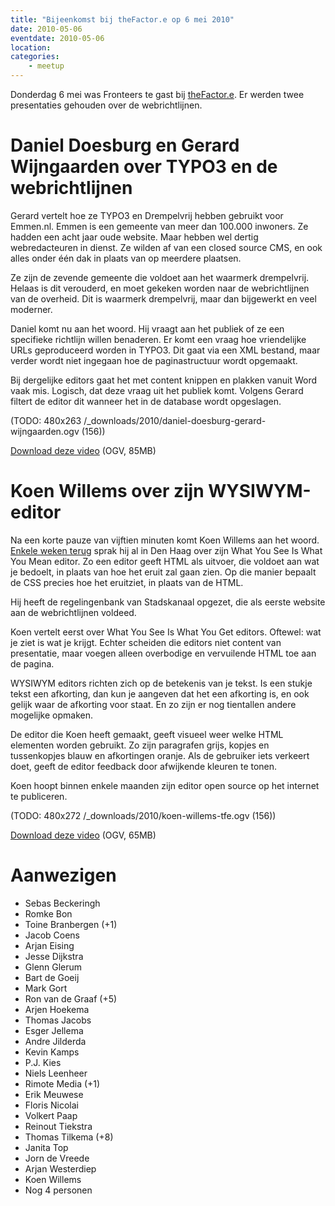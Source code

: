 ```yaml
---
title: "Bijeenkomst bij theFactor.e op 6 mei 2010"
date: 2010-05-06
eventdate: 2010-05-06
location: 
categories: 
    - meetup
---
```

Donderdag 6 mei was Fronteers te gast bij [theFactor.e](http://www.tfe.nl). Er werden twee presentaties gehouden over de webrichtlijnen.

# Daniel Doesburg en Gerard Wijngaarden over TYPO3 en de webrichtlijnen

Gerard vertelt hoe ze TYPO3 en Drempelvrij hebben gebruikt voor Emmen.nl. Emmen is een gemeente van meer dan 100.000 inwoners. Ze hadden een acht jaar oude website. Maar hebben wel dertig webredacteuren in dienst. Ze wilden af van een closed source CMS, en ook alles onder één dak in plaats van op meerdere plaatsen.

Ze zijn de zevende gemeente die voldoet aan het waarmerk drempelvrij. Helaas is dit verouderd, en moet gekeken worden naar de webrichtlijnen van de overheid. Dit is waarmerk drempelvrij, maar dan bijgewerkt en veel moderner.

Daniel komt nu aan het woord. Hij vraagt aan het publiek of ze een specifieke richtlijn willen benaderen. Er komt een vraag hoe vriendelijke URLs geproduceerd worden in TYPO3. Dit gaat via een XML bestand, maar verder wordt niet ingegaan hoe de paginastructuur wordt opgemaakt.

Bij dergelijke editors gaat het met content knippen en plakken vanuit Word vaak mis. Logisch, dat deze vraag uit het publiek komt. Volgens Gerard filtert de editor dit wanneer het in de database wordt opgeslagen.

(TODO: 480x263
/_downloads/2010/daniel-doesburg-gerard-wijngaarden.ogv (156))

[Download deze video](/_downloads/2010/daniel-doesburg-gerard-wijngaarden.ogv) (OGV, 85MB)

# Koen Willems over zijn WYSIWYM-editor

Na een korte pauze van vijftien minuten komt Koen Willems aan het woord. [Enkele weken terug](/bijeenkomsten/2010/stichting-ictu) sprak hij al in Den Haag over zijn What You See Is What You Mean editor. Zo een editor geeft HTML als uitvoer, die voldoet aan wat je bedoelt, in plaats van hoe het eruit zal gaan zien. Op die manier bepaalt de CSS precies hoe het eruitziet, in plaats van de HTML.

Hij heeft de regelingenbank van Stadskanaal opgezet, die als eerste website aan de webrichtlijnen voldeed.

Koen vertelt eerst over What You See Is What You Get editors. Oftewel: wat je ziet is wat je krijgt. Echter scheiden die editors niet content van presentatie, maar voegen alleen overbodige en vervuilende HTML toe aan de pagina.

WYSIWYM editors richten zich op de betekenis van je tekst. Is een stukje tekst een afkorting, dan kun je aangeven dat het een afkorting is, en ook gelijk waar de afkorting voor staat. En zo zijn er nog tientallen andere mogelijke opmaken.

De editor die Koen heeft gemaakt, geeft visueel weer welke HTML elementen worden gebruikt. Zo zijn paragrafen grijs, kopjes en tussenkopjes blauw en afkortingen oranje. Als de gebruiker iets verkeert doet, geeft de editor feedback door afwijkende kleuren te tonen.

Koen hoopt binnen enkele maanden zijn editor open source op het internet te publiceren.

(TODO: 480x272
/_downloads/2010/koen-willems-tfe.ogv (156))

[Download deze video](/_downloads/2010/koen-willems-tfe.ogv) (OGV, 65MB)

# Aanwezigen

* Sebas Beckeringh
* Romke Bon
* Toine Branbergen (+1)
* Jacob Coens
* Arjan Eising
* Jesse Dijkstra
* Glenn Glerum
* Bart de Goeij
* Mark Gort
* Ron van de Graaf (+5)
* Arjen Hoekema
* Thomas Jacobs
* Esger Jellema
* Andre Jilderda
* Kevin Kamps
* P.J. Kies
* Niels Leenheer
* Rimote Media (+1)
* Erik Meuwese
* Floris Nicolai
* Volkert Paap
* Reinout Tiekstra
* Thomas Tilkema (+8)
* Janita Top
* Jorn de Vreede
* Arjan Westerdiep
* Koen Willems
* Nog 4 personen